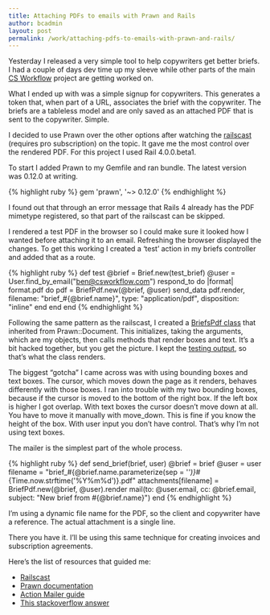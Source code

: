 ```yaml
---
title: Attaching PDFs to emails with Prawn and Rails
author: bcadmin
layout: post
permalink: /work/attaching-pdfs-to-emails-with-prawn-and-rails/
---
```

Yesterday I released a very simple tool to help copywriters get better briefs. I had a couple of days dev time up my sleeve while other parts of the main <a href="http://csworkflow.com" target="_blank">CS Workflow</a> project are getting worked on.

What I ended up with was a simple signup for copywriters. This generates a token that, when part of a URL, associates the brief with the copywriter. The briefs are a tableless model and are only saved as an attached PDF that is sent to the copywriter. Simple.

I decided to use Prawn over the other options after watching the <a href="http://railscasts.com/episodes/153-pdfs-with-prawn-revised" target="_blank">railscast</a> (requires pro subscription) on the topic. It gave me the most control over the rendered PDF. For this project I used Rail 4.0.0.beta1.

To start I added Prawn to my Gemfile and ran bundle. The latest version was 0.12.0 at writing.

{% highlight ruby %}
gem 'prawn', '~> 0.12.0'
{% endhighlight %}

I found out that through an error message that Rails 4 already has the PDF mimetype registered, so that part of the railscast can be skipped.

I rendered a test PDF in the browser so I could make sure it looked how I wanted before attaching it to an email. Refreshing the browser displayed the changes. To get this working I created a ‘test’ action in my briefs controller and added that as a route.

{% highlight ruby %}
def test
  @brief = Brief.new(test_brief)
  @user = User.find_by_email("ben@csworkflow.com")
  respond_to do |format|
    format.pdf do
      pdf = BriefPdf.new(@brief, @user)
      send_data pdf.render, filename: "brief_#{@brief.name}",
                            type: "application/pdf",
                            disposition: "inline"
    end
  end
end
{% endhighlight %}

Following the same pattern as the railscast, I created a <a href="https://gist.github.com/bchadfield/5274166" target="_blank">BriefsPdf class</a> that inherited from Prawn::Document. This initializes, taking the arguments, which are my objects, then calls methods that render boxes and text. It’s a bit hacked together, but you get the picture. I kept the <a href="http://chadfield.org/assets/brief.pdf" target="_blank">testing output</a>, so that’s what the class renders.

The biggest “gotcha” I came across was with using bounding boxes and text boxes. The cursor, which moves down the page as it renders, behaves differently with those boxes. I ran into trouble with my two bounding boxes, because if the cursor is moved to the bottom of the right box. If the left box is higher I got overlap. With text boxes the cursor doesn’t move down at all. You have to move it manually with move_down. This is fine if you know the height of the box. With user input you don’t have control. That’s why I’m not using text boxes.

The mailer is the simplest part of the whole process.

{% highlight ruby %}
def send_brief(brief, user)
  @brief = brief
  @user = user
  filename = "brief_#{@brief.name.parameterize(sep = '_')}_#{Time.now.strftime('%Y%m%d')}.pdf"
  attachments[filename] = BriefPdf.new(@brief, @user).render
  mail(to: @user.email,
       cc: @brief.email,
       subject: "New brief from #{@brief.name}")
end
{% endhighlight %}

I’m using a dynamic file name for the PDF, so the client and copywriter have a reference. The actual attachment is a single line.

There you have it. I&#8217;ll be using this same technique for creating invoices and subscription agreements.

Here’s the list of resources that guided me:

*   <a href="http://railscasts.com/episodes/153-pdfs-with-prawn-revised" target="_blank">Railscast</a>
*   <a href="http://prawn.majesticseacreature.com/manual.pdf" target="_blank">Prawn documentation</a>
*   <a href="http://guides.rubyonrails.org/action_mailer_basics.html" target="_blank">Action Mailer guide</a>
*   <a href="http://stackoverflow.com/a/14429812" target="_blank">This stackoverflow answer</a>